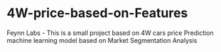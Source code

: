 # 4W-price-based-on-Features
Feynn Labs - This is a small project based on 4W cars price Prediction machine learning model based on Market Segmentation Analysis
